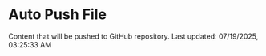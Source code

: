 # Auto Push File

Content that will be pushed to GitHub repository.
Last updated: 07/19/2025, 03:25:33 AM